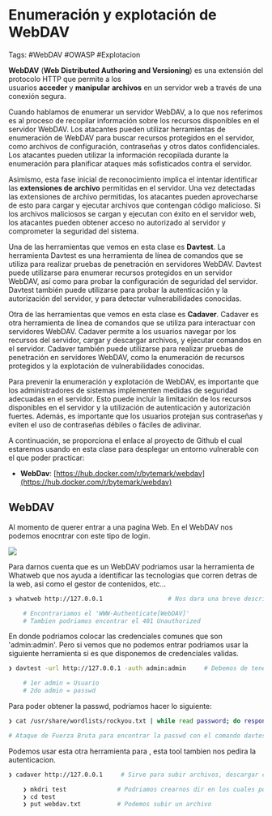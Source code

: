 # Enumeración y explotación de WebDAV

Tags: #WebDAV #OWASP #Explotacion 

**WebDAV** (**Web Distributed Authoring and Versioning**) es una extensión del protocolo HTTP que permite a los usuarios **acceder** y **manipular** **archivos** en un servidor web a través de una conexión segura.

Cuando hablamos de enumerar un servidor WebDAV, a lo que nos referimos es al proceso de recopilar información sobre los recursos disponibles en el servidor WebDAV. Los atacantes pueden utilizar herramientas de enumeración de WebDAV para buscar recursos protegidos en el servidor, como archivos de configuración, contraseñas y otros datos confidenciales. Los atacantes pueden utilizar la información recopilada durante la enumeración para planificar ataques más sofisticados contra el servidor.

Asimismo, esta fase inicial de reconocimiento implica el intentar identificar las **extensiones de archivo** permitidas en el servidor. Una vez detectadas las extensiones de archivo permitidas, los atacantes pueden aprovecharse de esto para cargar y ejecutar archivos que contengan código malicioso. Si los archivos maliciosos se cargan y ejecutan con éxito en el servidor web, los atacantes pueden obtener acceso no autorizado al servidor y comprometer la seguridad del sistema.

Una de las herramientas que vemos en esta clase es **Davtest**. La herramienta Davtest es una herramienta de línea de comandos que se utiliza para realizar pruebas de penetración en servidores WebDAV. Davtest puede utilizarse para enumerar recursos protegidos en un servidor WebDAV, así como para probar la configuración de seguridad del servidor. Davtest también puede utilizarse para probar la autenticación y la autorización del servidor, y para detectar vulnerabilidades conocidas.

Otra de las herramientas que vemos en esta clase es **Cadaver**. Cadaver es otra herramienta de línea de comandos que se utiliza para interactuar con servidores WebDAV. Cadaver permite a los usuarios navegar por los recursos del servidor, cargar y descargar archivos, y ejecutar comandos en el servidor. Cadaver también puede utilizarse para realizar pruebas de penetración en servidores WebDAV, como la enumeración de recursos protegidos y la explotación de vulnerabilidades conocidas.

Para prevenir la enumeración y explotación de WebDAV, es importante que los administradores de sistemas implementen medidas de seguridad adecuadas en el servidor. Esto puede incluir la limitación de los recursos disponibles en el servidor y la utilización de autenticación y autorización fuertes. Además, es importante que los usuarios protejan sus contraseñas y eviten el uso de contraseñas débiles o fáciles de adivinar.

A continuación, se proporciona el enlace al proyecto de Github el cual estaremos usando en esta clase para desplegar un entorno vulnerable con el que poder practicar:

-   **WebDav**: [https://hub.docker.com/r/bytemark/webdav](https://hub.docker.com/r/bytemark/webdav)


## WebDAV 

Al momento de querer entrar a una pagina Web. En el WebDAV nos podemos enocntrar con este tipo de login. 

![](Pasted%20image%2020230516144325.png)

Para darnos cuenta que es un WebDAV podriamos usar la herramienta de Whatweb que nos ayuda a identificar las tecnologias que corren detras de la web, asi como el gestor de contenidos, etc...

```bash
❯ whatweb http://127.0.0.1                  # Nos dara una breve descripcion del gestor de contenidos del puerto 80

	# Encontrariamos el 'WWW-Authenticate[WebDAV]'
	# Tambien podriamos encontrar el 401 Unauthorized
```

En donde podriamos colocar las credenciales comunes que son 'admin:admin'. Pero si vemos que no podemos entrar podriamos usar la siguiente herramienta si es que disponemos de credenciales validas. 

```bash 
❯ davtest -url http://127.0.0.1 -auth admin:admin     # Debemos de tener el usuario y passwd validos para poder usar la tool

	# 1er admin = Usuario 
	# 2do admin = passwd
```

Para poder obtener la passwd, podriamos hacer lo siguiente:

```bash 
❯ cat /usr/share/wordlists/rockyou.txt | while read password; do response=$(davtest -url http://127.0.0.1 -auth admin:$password 2>&1 | grep -i succed); if [ $response ]; then echo "[+] La passwd correcta es: $password"; break; fi; done

# Ataque de Fuerza Bruta para encontrar la passwd con el comando davtest
```

Podemos usar esta otra herramienta para , esta tool tambien nos pedira la autenticacion. 

```bash 
❯ cadaver http://127.0.0.1     # Sirve para subir archivos, descargar contenido, etc... 

	❯ mkdri test              # Podriamos crearnos dir en los cuales podemos colocar un recurso 
	❯ cd test 
	❯ put webdav.txt          # Podemos subir un archivo 
```
